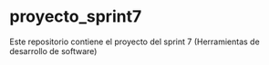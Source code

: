# proyecto_sprint7
Este repositorio contiene el proyecto del sprint 7 (Herramientas de desarrollo de software)
